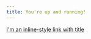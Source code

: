 ```yaml
---
title: You're up and running!
---
```


[I'm an inline-style link with title](Vaibhav2001.github.io/_posts/2019-3-15-post1.md)
